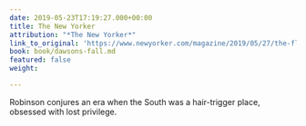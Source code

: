 ```yaml
---
date: 2019-05-23T17:19:27.000+00:00
title: The New Yorker
attribution: "*The New Yorker*"
link_to_original: 'https://www.newyorker.com/magazine/2019/05/27/the-flight-portfolio-dawsons-fall-womens-war-and-democracy-and-truth?fbclid=IwAR10CuHkCn9cKn8M1wV2bs-Vz1eXS6-vbTqD1-A2pCopzYXR4wcke8NFs4E '
book: book/dawsons-fall.md
featured: false
weight: 

---
```

Robinson conjures an era when the South was a hair-trigger place, obsessed with lost privilege.